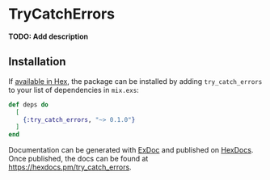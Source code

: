 # TryCatchErrors

**TODO: Add description**

## Installation

If [available in Hex](https://hex.pm/docs/publish), the package can be installed
by adding `try_catch_errors` to your list of dependencies in `mix.exs`:

```elixir
def deps do
  [
    {:try_catch_errors, "~> 0.1.0"}
  ]
end
```

Documentation can be generated with [ExDoc](https://github.com/elixir-lang/ex_doc)
and published on [HexDocs](https://hexdocs.pm). Once published, the docs can
be found at <https://hexdocs.pm/try_catch_errors>.

